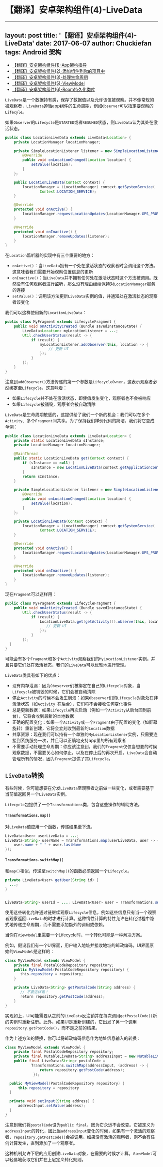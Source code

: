 # 【翻译】安卓架构组件(4)-LiveData

---
layout: post
title: '【翻译】安卓架构组件(4)-LiveData'
date: 2017-06-07
author: Chuckiefan
tags: Android 架构
---

* [【翻译】安卓架构组件(1)-App架构指导](http://chuckiefan.com/2017/06/07/翻译-安卓架构组件(1)-App架构指导.html)
* [【翻译】安卓架构组件(2)-添加组件到你的项目中](http://www.jianshu.com/p/e4319fc52227)
* [【翻译】安卓架构组件(3)-处理生命周期](http://www.jianshu.com/p/5ada0d48855f)
* [【翻译】安卓架构组件(5)-ViewModel](http://www.jianshu.com/p/e61f045126f7)
* [【翻译】安卓架构组件(6)-Room持久化类库](http://www.jianshu.com/p/587f48dccf0a)

`LiveData`是一个数据持有类，保存了数据值以及允许该值被观察。并不像常规的被观察者，`LiveData`遵循app组件的生命周期，例如`Observer`可以指定要观察的`Lifecyle`。

如果`Observer`的`Lifecycle`是`STARTED`或者`RESUMED`状态，则`LiveData`认为其处在激活状态。

```java
public class LocationLiveData extends LiveData<Location> {
    private LocationManager locationManager;

    private SimpleLocationListener listener = new SimpleLocationListener() {
        @Override
        public void onLocationChanged(Location location) {
            setValue(location);
        }
    };

    public LocationLiveData(Context context) {
        locationManager = (LocationManager) context.getSystemService(
                Context.LOCATION_SERVICE);
    }

    @Override
    protected void onActive() {
        locationManager.requestLocationUpdates(LocationManager.GPS_PROVIDER, 0, 0, listener);
    }

    @Override
    protected void onInactive() {
        locationManager.removeUpdates(listener);
    }
}
```

在`Location`监听器的实现中有三个重要的地方： 

* `onActive()`：当`LiveData`拥有一个处在激活状态的观察者时会调用这个方法。这意味着我们需要开始观察位置信息的更新
* `onInactive()`：当`LiveData`并不拥有任何处在激活状态时这个方法被调用。既然没有任何观察者进行监听，那么没有理由继续保持对`LocationManager`服务的连接
* `setValue()`：调用该方法更新`LiveData`实例的值，并通知处在激活状态的观察者该变化

我们可以这样使用新的`LocationLiveData`：

```java
public class MyFragment extends LifecycleFragment {
    public void onActivityCreated (Bundle savedInstanceState) {
        LiveData<Location> myLocationListener = ...;
        Util.checkUserStatus(result -> {
            if (result) {
                myLocationListener.addObserver(this, location -> {
                    // 更新 UI
                });
            }
        });
    }
}
```

注意到`addObserver()`方法传递的第一个参数是`LifecycleOwner`，这表示观察者必然绑定至`Lifecycle`，这意味着：

* 如果`Lifecycle`并不处在激活状态，即使值发生变化，观察者也不会被响应
* 如果`Lifecycle`被销毁，观察者会被自动清除

`LiveData`是生命周期敏感的，这提供给了我们一个新的机会：我们可以在多个`Activity`、多个`Fragment`间共享。为了保持我们样例代码的简洁，我们将它变成单例：

```java
public class LocationLiveData extends LiveData<Location> {
    private static LocationLiveData sInstance;
    private LocationManager locationManager;

    @MainThread
    public static LocationLiveData get(Context context) {
        if (sInstance == null) {
            sInstance = new LocationLiveData(context.getApplicationContext());
        }
        return sInstance;
    }

    private SimpleLocationListener listener = new SimpleLocationListener() {
        @Override
        public void onLocationChanged(Location location) {
            setValue(location);
        }
    };

    private LocationLiveData(Context context) {
        locationManager = (LocationManager) context.getSystemService(
                Context.LOCATION_SERVICE);
    }

    @Override
    protected void onActive() {
        locationManager.requestLocationUpdates(LocationManager.GPS_PROVIDER, 0, 0, listener);
    }

    @Override
    protected void onInactive() {
        locationManager.removeUpdates(listener);
    }
}
```

现在`Fragment`可以这样用：

```java
public class MyFragment extends LifecycleFragment {
    public void onActivityCreated (Bundle savedInstanceState) {
        Util.checkUserStatus(result -> {
            if (result) {
                LocationLiveData.get(getActivity()).observe(this, location -> {
                   // 更新 UI
                });
            }
        });
  }
}
```

可能会有多个`Fragment`和多个`Activity`观察我们的`MyLocationListener`实例，并且只要它们处在激活状态，我们的`LiveData`可以优雅地进行管理。

`LiveData`类具有如下的优点：

* 没有内存泄漏：因为`Obeserver`们被绑定在自己的`Lifecycle`对象，当`Lifecycle`被销毁的时候，它们会被自动清除
* 停止`Activity`的时候不会发生崩溃：如果`Obeserver`们的`Lifecycle`对象处在非激活状态（如`Activity `在后台），它们将不会接收任何变化事件
* 总是更新数据：如果`Lifecycle`再次启动（例如一个`Activity`从后台回到前台），它将会收到最新的本地数据
* 正确的配置变化：如果一个`Activity`或一个`Fragment`由于配置的变化（如屏幕旋转）重新创建，它将会立刻收到最新的`Location`数据
* 共享资源：现在我们可以持有一个单独的`MyLocationListener`实例，只需要连接到系统服务一次，并且可以正确地支持app里的所有观察者
* 不需要手动处理生命周期：你应该注意到，我们的`Fragment`仅仅当想要的时候观察数据，不需要关心如何停止，以及在停止后的再次开启。`LiveData`会自动管理所有的情况，因为`Fragment`提供了其`Lifecycle`。

## `LiveData`转换

有些时候，你可能想要在分发`LiveData`至观察者之前做一些变化，或者需要基于当前值返回另一个`LiveData`实例。

`Lifecycle`包提供了一个`Transformations`类，包含这些操作的辅助方法。

#### `Transformations.map()`

对`LiveData`值应用一个函数，传递结果至下流。

```java
LiveData<User> userLiveData = ...;
LiveData<String> userName = Transformations.map(userLiveData, user -> {
    user.name + " " + user.lastName
});
```

#### `Transformations.switchMap()`

和`map()`相似，传递至`switchMap()`的函数必须返回一个`Lifecycle`。

```java
private LiveData<User> getUser(String id) {
  ...;
}


LiveData<String> userId = ...; LiveData<User> user = Transformations.switchMap(userId, id -> getUser(id) );
```

使用这些转化允许通过链继续观察`Lifecycle`信息，例如这些信息只有当一个观察者观察返回`LiveData`的时才进行计算。这种惰性计算的特性允许在转化过程中隐式地传递生命周期，而不需要添加额外的调用或依赖。

当你在`ViewModel`里需要一个Lifecycle时，一个转化可能是一种解决方案。

例如，假设我们有一个UI界面，用户输入地址并接收地址的邮政编码。UI界面原始的`ViewModel`是这样的：

```java
class MyViewModel extends ViewModel {
    private final PostalCodeRepository repository;
    public MyViewModel(PostalCodeRepository repository) {
       this.repository = repository;
    }

    private LiveData<String> getPostalCode(String address) {
       // 不要这样做！
       return repository.getPostCode(address);
    }
}
```

实现如上，UI可能需要从之前的`LiveData`反注销并在每次调用`getPostalCode()`新的实例时重新注册。此外，如果UI是重新创建的，它出发了另一个调用`repository.getPostCode()`，而不是之前的结果。

作为上述方法的替换，你可以将邮政编码信息作为地址信息输入的转换：

```java
class MyViewModel extends ViewModel {
    private final PostalCodeRepository repository;
    private final MutableLiveData<String> addressInput = new MutableLiveData();
    public final LiveData<String> postalCode =
            Transformations.switchMap(addressInput, (address) -> {
                return repository.getPostCode(address);
             });

  public MyViewModel(PostalCodeRepository repository) {
      this.repository = repository
  }

  private void setInput(String address) {
      addressInput.setValue(address);
  }
}
```

注意到我们将`postalCode`设为`public final`，因为它永远不会改变。它被定义为`addressInput`的转化，因此当`addressInput`变化的时候，如果有一个激活的观察者，`repository.getPostCode()`会被调用。如果没有激活的观察者，则不会有任何计算发生，直到添加了一个观察者。

这种机制允许下层的应用创建`LiveData`对象，在需要的时候才计算。`ViewModel`可以轻易地获取它们并在上层定义转化规则。

